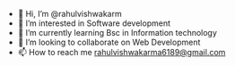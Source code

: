 - 👋 Hi, I’m @rahulvishwakarm
- 👀 I’m interested in Software development
- 🌱 I’m currently learning Bsc in Information technology
- 💞️ I’m looking to collaborate on Web Development
- 📫 How to reach me rahulvishwakarma6189@gmail.com

<!---
rahulvishwakarm/rahulvishwakarm is a ✨ special ✨ repository because its `README.md` (this file) appears on your GitHub profile.
You can click the Preview link to take a look at your changes.
--->
